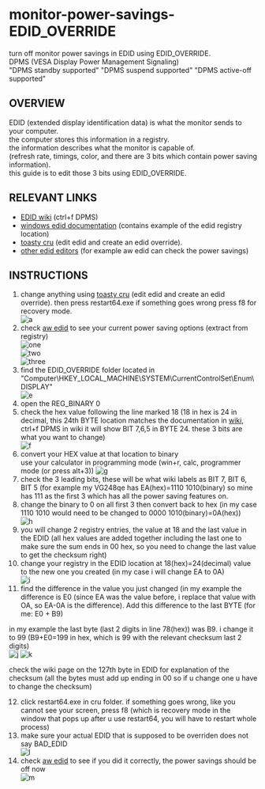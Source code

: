 # monitor-power-savings-EDID_OVERRIDE
turn off monitor power savings in EDID using EDID_OVERRIDE.  
DPMS (VESA Display Power Management Signaling)  
"DPMS standby supported" "DPMS suspend supported" "DPMS active-off supported"


## OVERVIEW
EDID (extended display identification data) is what the monitor sends to your computer.  
the computer stores this information in a registry.  
the information describes what the monitor is capable of.   
(refresh rate, timings, color, and there are 3 bits which contain power saving information).  
this guide is to edit those 3 bits using EDID_OVERRIDE.

## RELEVANT LINKS
- [EDID wiki](https://en.wikipedia.org/wiki/Extended_Display_Identification_Data#EDID_1.4_data_format) (ctrl+f DPMS)
- [windows edid documentation](https://docs.microsoft.com/en-us/windows-hardware/drivers/display/overriding-monitor-edids#updating-an-edid) (contains example of the edid registry location)  
- [toasty cru](https://www.monitortests.com/forum/Thread-Custom-Resolution-Utility-CRU) (edit edid and create an edid override).  
- [other edid editors](https://www.monitortests.com/blog/list-of-edid-editors/) (for example aw edid can check the power savings)  

## INSTRUCTIONS
1. change anything using [toasty cru](https://www.monitortests.com/forum/Thread-Custom-Resolution-Utility-CRU) (edit edid and create an edid override). then press restart64.exe if something goes wrong press f8 for recovery mode.  
  ![a](https://github.com/sunurnuts/monitor-power-savings-EDID_OVERRIDE/blob/main/cru%20changes.png?raw=true)
2. check [aw edid](https://www.analogway.com/americas/products/software-tools/aw-edid-editor/) to see your current power saving options (extract from registry)  
  ![one](https://raw.githubusercontent.com/sunurnuts/monitor-power-savings-EDID_OVERRIDE/main/aw%20extract%20from%20registry.png)  
  ![two](https://raw.githubusercontent.com/sunurnuts/monitor-power-savings-EDID_OVERRIDE/main/aw%20extract%20from%20registry%202.png)  
  ![three](https://raw.githubusercontent.com/sunurnuts/monitor-power-savings-EDID_OVERRIDE/main/aw%20extract%20from%20registry%203.bmp)  
3. find the EDID_OVERRIDE folder located in   "Computer\HKEY_LOCAL_MACHINE\SYSTEM\CurrentControlSet\Enum\DISPLAY\"  
  ![e](https://raw.githubusercontent.com/sunurnuts/monitor-power-savings-EDID_OVERRIDE/main/edid%20override%20registry.png)
4. open the REG_BINARY 0  
5. check the hex value following the line marked 18 (18 in hex is 24 in decimal, this 24th BYTE location matches the documentation in [wiki](https://en.wikipedia.org/wiki/Extended_Display_Identification_Data#EDID_1.4_data_format), ctrl+f DPMS in wiki it will show BIT 7,6,5 in BYTE 24. these 3 bits are what you want to change)  
  ![f](https://raw.githubusercontent.com/sunurnuts/monitor-power-savings-EDID_OVERRIDE/main/edid%20edit%201.png)
6. convert your HEX value at that location to binary  
use your calculator in programming mode (win+r, calc, programmer mode (or press alt+3))
  ![g](https://raw.githubusercontent.com/sunurnuts/monitor-power-savings-EDID_OVERRIDE/main/calc%201.png)
7. check the 3 leading bits, these will be what wiki labels as BIT 7, BIT 6, BIT 5 (for example my VG248qe has EA(hex)=1110 1010(binary) so mine has 111 as the first 3 which has all the power saving features on.
8. change the binary to 0 on all first 3 then convert back to hex (in my case 1110 1010 would need to be changed to 0000 1010(binary)=0A(hex))  
  ![h](https://raw.githubusercontent.com/sunurnuts/monitor-power-savings-EDID_OVERRIDE/main/calc%202.png)
9. you will change 2 registry entries, the value at 18 and the last value in the EDID (all hex values are added together including the last one to make sure the sum ends in 00 hex, so you need to change the last value to get the checksum right)
10. change your registry in the EDID location at 18(hex)=24(decimal) value to the new one you created (in my case i will change EA to 0A)  
  ![i](https://raw.githubusercontent.com/sunurnuts/monitor-power-savings-EDID_OVERRIDE/main/edid%20change%201.png)
11. find the difference in the value you just changed (in my example the difference is E0 (since EA was the value before, i replace that value with OA, so EA-0A is the difference). Add this difference to the last BYTE (for me: E0 + B9)

  in my example the last byte (last 2 digits in line 78(hex)) was B9. i change it to 99 (B9+E0=199 in hex, which is 99 with the relevant checksum last 2 digits)  
  ![j](https://github.com/sunurnuts/monitor-power-savings-EDID_OVERRIDE/blob/main/edid%20edit%202.png)
  ![k](https://raw.githubusercontent.com/sunurnuts/monitor-power-savings-EDID_OVERRIDE/main/edid%20edit%203.png)  

  check the wiki page on the 127th byte in EDID for explanation of the checksum (all the bytes must add up ending in 00 so if u change one u have to change the checksum)

12. click restart64.exe in cru folder. if something goes wrong, like you cannot see your screen, press f8 (which is recovery mode in the window that pops up after u use restart64, you will have to restart whole process)
13. make sure your actual EDID that is supposed to be overriden does not say BAD_EDID  
  ![l](https://raw.githubusercontent.com/sunurnuts/monitor-power-savings-EDID_OVERRIDE/main/edid%20checksum.png)
14. check [aw edid](https://www.analogway.com/americas/products/software-tools/aw-edid-editor/) to see if you did it correctly, the power savings should be off now  
  ![m](https://raw.githubusercontent.com/sunurnuts/monitor-power-savings-EDID_OVERRIDE/main/aw%20extract%203.png)
